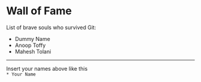 # Wall of Fame

List of brave souls who survived Git:
* Dummy Name
* Anoop Toffy
* Mahesh Tolani

---
Insert your names above like this\
`* Your Name`
